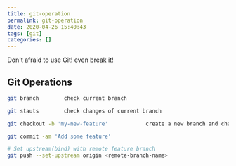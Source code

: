 ```yaml
---
title: git-operation
permalink: git-operation
date: 2020-04-26 15:40:43
tags: [git]
categories: []
---
```

Don't afraid to use Git! even break it!
## Git Operations
```bash
git branch        check current branch

git stauts        check changes of current branch

git checkout -b 'my-new-feature'            create a new branch and change to it

git commit -am 'Add some feature'

# Set upstream(bind) with remote feature branch
git push --set-upstream origin <remote-branch-name>
```

